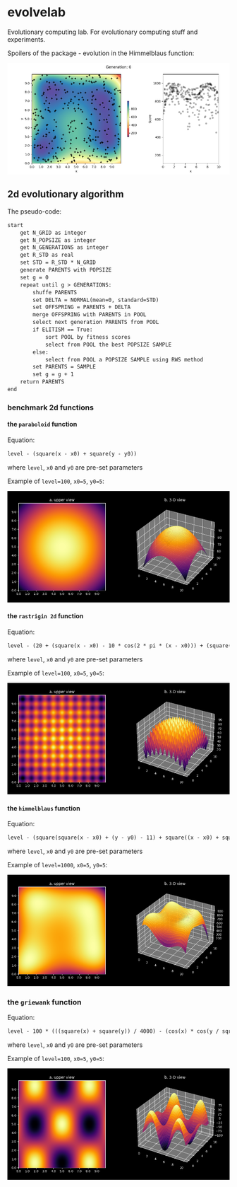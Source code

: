 # evolvelab
Evolutionary computing lab. For evolutionary computing stuff and experiments.

Spoilers of the package - evolution in the Himmelblaus function: 

![anim](https://github.com/ipo-exe/evolvelab/blob/main/docs/spoiler.gif "spoiler")


## 2d evolutionary algorithm

The pseudo-code:
```markdown
start
    get N_GRID as integer
    get N_POPSIZE as integer
    get N_GENERATIONS as integer
    get R_STD as real
    set STD = R_STD * N_GRID
    generate PARENTS with POPSIZE
    set g = 0
    repeat until g > GENERATIONS:
        shuffe PARENTS
        set DELTA = NORMAL(mean=0, standard=STD)
        set OFFSPRING = PARENTS + DELTA
        merge OFFSPRING with PARENTS in POOL
        select next generation PARENTS from POOL
        if ELITISM == True:
            sort POOL by fitness scores
            select from POOL the best POPSIZE SAMPLE
        else:
            select from POOL a POPSIZE SAMPLE using RWS method
        set PARENTS = SAMPLE
        set g = g + 1
    return PARENTS
end
```

### benchmark 2d functions

#### the `paraboloid` function

Equation:

```markdown
level - (square(x - x0) + square(y - y0))
```
where `level`, `x0` and `y0` are pre-set parameters

Example of `level=100`, `x0=5`, `y0=5`:

![parab](https://github.com/ipo-exe/evolvelab/blob/main/docs/parab.png "parab")

#### the `rastrigin 2d` function

Equation:

```markdown
level - (20 + (square(x - x0) - 10 * cos(2 * pi * (x - x0))) + (square(y - y0) - 10 * cos(2 * pi * (y - y0))))
```
where `level`, `x0` and `y0` are pre-set parameters

Example of `level=100`, `x0=5`, `y0=5`:

![rastr](https://github.com/ipo-exe/evolvelab/blob/main/docs/rastr_2d.png "rastr_2d")

#### the `himmelblaus` function

Equation:

```markdown
level - (square(square(x - x0) + (y - y0) - 11) + square((x - x0) + square(y - y0) - 7))
```
where `level`, `x0` and `y0` are pre-set parameters

Example of `level=1000`, `x0=5`, `y0=5`:

![himm](https://github.com/ipo-exe/evolvelab/blob/main/docs/himm.png "himm")

### the `griewank` function

Equation:

```markdown
level - 100 * (((square(x) + square(y)) / 4000) - (cos(x) * cos(y / sqrt(2))) + 1)
```
where `level`, `x0` and `y0` are pre-set parameters

Example of `level=100`, `x0=5`, `y0=5`:

![parab](https://github.com/ipo-exe/evolvelab/blob/main/docs/grie.png "grie")